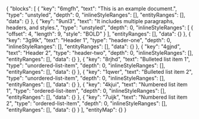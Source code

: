 {
  "blocks": [
    {
      "key": "6mgfh",
      "text": "This is an example document.",
      "type": "unstyled",
      "depth": 0,
      "inlineStyleRanges": [],
      "entityRanges": [],
      "data": {}
    },
    {
      "key": "9unl3",
      "text": "It includes multiple paragraphs, headers, and styles.",
      "type": "unstyled",
      "depth": 0,
      "inlineStyleRanges": [
        {
          "offset": 4,
          "length": 9,
          "style": "BOLD"
        }
      ],
      "entityRanges": [],
      "data": {}
    },
    {
      "key": "3g9lk",
      "text": "Header 1",
      "type": "header-one",
      "depth": 0,
      "inlineStyleRanges": [],
      "entityRanges": [],
      "data": {}
    },
    {
      "key": "4gjnd",
      "text": "Header 2",
      "type": "header-two",
      "depth": 0,
      "inlineStyleRanges": [],
      "entityRanges": [],
      "data": {}
    },
    {
      "key": "8rjhd",
      "text": "Bulleted list item 1",
      "type": "unordered-list-item",
      "depth": 0,
      "inlineStyleRanges": [],
      "entityRanges": [],
      "data": {}
    },
    {
      "key": "1qwer",
      "text": "Bulleted list item 2",
      "type": "unordered-list-item",
      "depth": 0,
      "inlineStyleRanges": [],
      "entityRanges": [],
      "data": {}
    },
    {
      "key": "4kjui",
      "text": "Numbered list item 1",
      "type": "ordered-list-item",
      "depth": 0,
      "inlineStyleRanges": [],
      "entityRanges": [],
      "data": {}
    },
    {
      "key": "7uijk",
      "text": "Numbered list item 2",
      "type": "ordered-list-item",
      "depth": 0,
      "inlineStyleRanges": [],
      "entityRanges": [],
      "data": {}
    }
  ],
  "entityMap": {}
}
